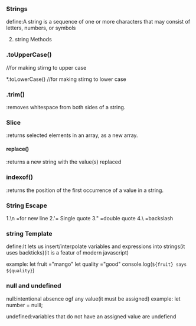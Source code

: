 ### Strings
define:A string is a sequence of one or more characters that may consist of letters, numbers, or symbols

2. string Methods

### .toUpperCase()
//for making stirng to upper case

*.toLowerCase()
//for making stirng to lower case

 ### .trim()
 :removes whitespace from both sides of a string.

### Slice
:returns selected elements in an array, as a new array.
#### replace()
:returns a new string with the value(s) replaced

### indexof()
:returns the position of the first occurrence of a value in a string.

### String Escape
1.\n =for new line
2.\'= Single quote
3.\" =double quote
4.\\ =backslash

### string Template


define:It lets us insert/interpolate variables and expressions into strings(it uses backticks)(it is a featur of modern javascript)

example:
let fruit ="mango"
let quality ="good"
console.log(`${fruit} says ${quality}`)


### null and undefined 
null:intentional absence ogf any value(it must be assigned)
example:
let number = nulll;

undefined:variables that do not have an assigned value are undefiend
